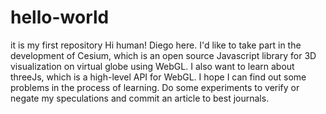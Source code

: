 # hello-world
it is my first repository
Hi human!
Diego here. I'd like to take part in the development of Cesium, which is an open source Javascript library for 3D visualization on virtual globe using WebGL. I also want to learn about threeJs, which is a high-level API for WebGL. I hope I can find out some problems in the process of learning. Do some experiments to verify or negate my speculations and commit an article to best journals.
